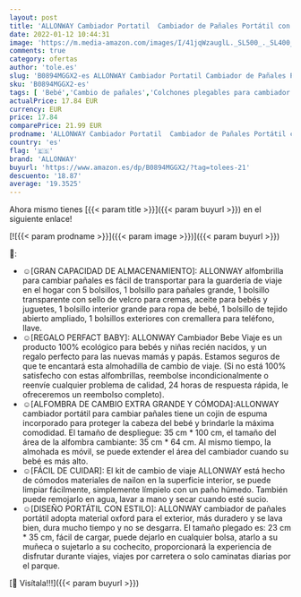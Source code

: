 ```yaml
---
layout: post
title: 'ALLONWAY Cambiador Portatil  Cambiador de Pañales Portátil con 5 Bolsillos y Almohada  Kit Cambiador Bebe Viaje  Plegable Cambiador para Hogar Viaje  Perfecto para Recien Nacidos'
date: 2022-01-12 10:44:31
image: 'https://m.media-amazon.com/images/I/41jqWzauglL._SL500_._SL400_.jpg'
comments: true
category: ofertas
author: 'tole.es'
slug: 'B0894MGGX2-es ALLONWAY Cambiador Portatil Cambiador de Pañales Portátil...'
sku: 'B0894MGGX2-es'
tags: [ 'Bebé','Cambio de pañales','Colchones plegables para cambiador','Colchones y mantas para cambiador','allonway','bebe','pañales', ]
actualPrice: 17.84 EUR
currency: EUR
price: 17.84
comparePrice: 21.99 EUR
prodname: 'ALLONWAY Cambiador Portatil  Cambiador de Pañales Portátil con 5 Bolsillos y Almohada  Kit Cambiador Bebe Viaje  Plegable Cambiador para Hogar Viaje  Perfecto para Recien Nacidos'
country: 'es'
flag: '🇪🇸'
brand: 'ALLONWAY'
buyurl: 'https://www.amazon.es/dp/B0894MGGX2/?tag=tolees-21'
descuento: '18.87'
average: '19.3525'
---
```


Ahora mismo tienes [{{< param title >}}]({{< param buyurl >}}) en el siguiente enlace!

[![{{< param prodname >}}]({{< param image >}})]({{< param buyurl >}})

🔎:

- ☺[GRAN CAPACIDAD DE ALMACENAMIENTO]: ALLONWAY alfombrilla para cambiar pañales es fácil de transportar para la guardería de viaje en el hogar con 5 bolsillos, 1 bolsillo para pañales grande, 1 bolsillo transparente con sello de velcro para cremas, aceite para bebés y juguetes, 1 bolsillo interior grande para ropa de bebé, 1 bolsillo de tejido abierto ampliado, 1 bolsillos exteriores con cremallera para teléfono, llave.
- ☺[REGALO PERFACT BABY]: ALLONWAY Cambiador Bebe Viaje es un producto 100% ecológico para bebés y niñas recién nacidos, y un regalo perfecto para las nuevas mamás y papás. Estamos seguros de que te encantará esta almohadilla de cambio de viaje. (Si no está 100% satisfecho con estas alfombrillas, reembolse incondicionalmente o reenvíe cualquier problema de calidad, 24 horas de respuesta rápida, le ofreceremos un reembolso completo).
- ☺[ALFOMBRA DE CAMBIO EXTRA GRANDE Y CÓMODA]:ALLONWAY cambiador portátil para cambiar pañales tiene un cojín de espuma incorporado para proteger la cabeza del bebé y brindarle la máxima comodidad. El tamaño de despliegue: 35 cm * 100 cm, el tamaño del área de la alfombra cambiante: 35 cm * 64 cm. Al mismo tiempo, la almohada es móvil, se puede extender el área del cambiador cuando su bebé es más alto.
- ☺[FÁCIL DE CUIDAR]: El kit de cambio de viaje ALLONWAY está hecho de cómodos materiales de nailon en la superficie interior, se puede limpiar fácilmente, simplemente límpielo con un paño húmedo. También puede remojarlo en agua, lavar a mano y secar cuando esté sucio.
- ☺[DISEÑO PORTÁTIL CON ESTILO]: ALLONWAY cambiador de pañales portátil adopta material oxford para el exterior, más duradero y se lava bien, dura mucho tiempo y no se desgarra. El tamaño plegado es: 23 cm * 35 cm, fácil de cargar, puede dejarlo en cualquier bolsa, atarlo a su muñeca o sujetarlo a su cochecito, proporcionará la experiencia de disfrutar durante viajes, viajes por carretera o solo caminatas diarias por el parque.

[🛒 Visítala!!!]({{< param buyurl >}})
